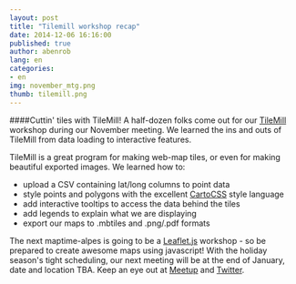 ```yaml
---
layout: post
title: "Tilemill workshop recap"
date: 2014-12-06 16:16:00
published: true
author: abenrob
lang: en
categories:
- en
img: november_mtg.png
thumb: tilemill.png
---
```


####Cuttin' tiles with TileMill!
A half-dozen folks come out for our [TileMill](http://www.mapbox.com/tilemill) workshop during our November meeting. We learned the ins and outs of TileMill from data loading to interactive features. 
<!--more-->

TileMill is a great program for making web-map tiles, or even for making beautiful exported images. We learned how to:

* upload a CSV containing lat/long columns to point data
* style points and polygons with the excellent [CartoCSS](https://www.mapbox.com/tilemill/docs/manual/carto/) style language
* add interactive tooltips to access the data behind the tiles
* add legends to explain what we are displaying
* export our maps to .mbtiles and .png/.pdf formats

The next maptime-alpes is going to be a [Leaflet.js](http://leafletjs.com/) workshop - so be prepared to create awesome maps using javascript! With the holiday season's tight scheduling, our next meeting will be at the end of January, date and location TBA. Keep an eye out at [Meetup](http://www.meetup.com/MaptimeAlpes/) and [Twitter](https://twitter.com/MaptimeAlpes).